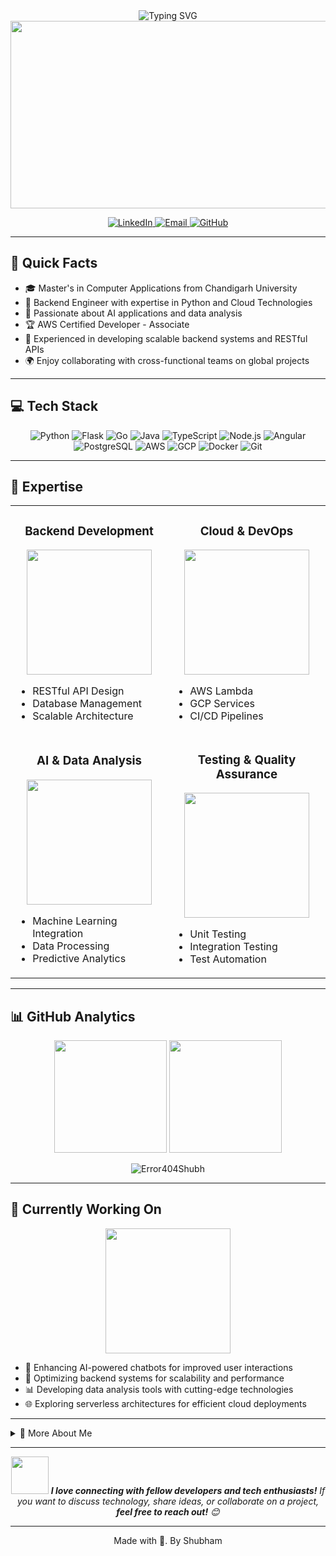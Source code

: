<div align="center">
  <img src="https://readme-typing-svg.herokuapp.com?font=Fira+Code&size=40&duration=2000&pause=1000&color=22A699&center=true&vCenter=true&width=800&height=100&lines=Hello%2C+World!+I'm+Shubham+%F0%9F%91%8B;Backend+Engineer+%F0%9F%92%BB;Python+Developer+%F0%9F%90%8D;Cloud+Enthusiast+%E2%98%81%EF%B8%8F;Problem+Solver+%F0%9F%A7%A0" alt="Typing SVG" />
</div>

<div align="center">
  <img src="https://media.giphy.com/media/13HgwGsXF0aiGY/giphy.gif" width="600" height="300" />
</div>

<p align="center">
  <a href="https://www.linkedin.com/in/shubh1203/">
    <img src="https://img.shields.io/badge/-LinkedIn-0077B5?style=for-the-badge&logo=linkedin&logoColor=white" alt="LinkedIn"/>
  </a>
  <a href="mailto:Shubham34670@gmail.com">
    <img src="https://img.shields.io/badge/-Email-D14836?style=for-the-badge&logo=gmail&logoColor=white" alt="Email"/>
  </a>
  <a href="https://github.com/Error404Shubh">
    <img src="https://img.shields.io/badge/-GitHub-181717?style=for-the-badge&logo=github&logoColor=white" alt="GitHub"/>
  </a>
</p>

---

## 🚀 Quick Facts

- 🎓 Master's in Computer Applications from Chandigarh University
- 💼 Backend Engineer with expertise in Python and Cloud Technologies
- 🌱 Passionate about AI applications and data analysis
- 🏆 AWS Certified Developer - Associate
- 🔧 Experienced in developing scalable backend systems and RESTful APIs
- 🌍 Enjoy collaborating with cross-functional teams on global projects

---

## 💻 Tech Stack

<div align="center">

  ![Python](https://img.shields.io/badge/Python-3776AB?style=for-the-badge&logo=python&logoColor=white)
  ![Flask](https://img.shields.io/badge/Flask-000000?style=for-the-badge&logo=flask&logoColor=white)
  ![Go](https://img.shields.io/badge/Go-00ADD8?style=for-the-badge&logo=go&logoColor=white)
  ![Java](https://img.shields.io/badge/Java-ED8B00?style=for-the-badge&logo=java&logoColor=white)
  ![TypeScript](https://img.shields.io/badge/TypeScript-007ACC?style=for-the-badge&logo=typescript&logoColor=white)
  ![Node.js](https://img.shields.io/badge/Node.js-43853D?style=for-the-badge&logo=node.js&logoColor=white)
  ![Angular](https://img.shields.io/badge/Angular-DD0031?style=for-the-badge&logo=angular&logoColor=white)
  ![PostgreSQL](https://img.shields.io/badge/PostgreSQL-316192?style=for-the-badge&logo=postgresql&logoColor=white)
  ![AWS](https://img.shields.io/badge/Amazon_AWS-232F3E?style=for-the-badge&logo=amazon-aws&logoColor=white)
  ![GCP](https://img.shields.io/badge/Google_Cloud-4285F4?style=for-the-badge&logo=google-cloud&logoColor=white)
  ![Docker](https://img.shields.io/badge/Docker-2CA5E0?style=for-the-badge&logo=docker&logoColor=white)
  ![Git](https://img.shields.io/badge/Git-F05032?style=for-the-badge&logo=git&logoColor=white)

</div>

---

## 🌟 Expertise

<table>
  <tr>
    <td width="50%">
      <h3 align="center">Backend Development</h3>
      <p align="center">
        <img src="https://media.giphy.com/media/xUA7bdpLxQhsSQdyog/giphy.gif" width="200" />
      </p>
      <ul>
        <li>RESTful API Design</li>
        <li>Database Management</li>
        <li>Scalable Architecture</li>
      </ul>
    </td>
    <td width="50%">
      <h3 align="center">Cloud & DevOps</h3>
      <p align="center">
        <img src="https://media.giphy.com/media/JWuBH9rCO2uZuHBFpm/giphy.gif" width="200" />
      </p>
      <ul>
        <li>AWS Lambda</li>
        <li>GCP Services</li>
        <li>CI/CD Pipelines</li>
      </ul>
    </td>
  </tr>
  <tr>
    <td width="50%">
      <h3 align="center">AI & Data Analysis</h3>
      <p align="center">
        <img src="https://media.giphy.com/media/3oKIPEqDGUULpEU0aQ/giphy.gif" width="200" />
      </p>
      <ul>
        <li>Machine Learning Integration</li>
        <li>Data Processing</li>
        <li>Predictive Analytics</li>
      </ul>
    </td>
    <td width="50%">
      <h3 align="center">Testing & Quality Assurance</h3>
      <p align="center">
        <img src="https://media.giphy.com/media/XAxylRMCdpbEWUAvr8/giphy.gif" width="200" />
      </p>
      <ul>
        <li>Unit Testing</li>
        <li>Integration Testing</li>
        <li>Test Automation</li>
      </ul>
    </td>
  </tr>
</table>

---

## 📊 GitHub Analytics

<p align="center">
  <img height="180em" src="https://github-readme-stats.vercel.app/api?username=Error404Shubh&show_icons=true&theme=algolia&include_all_commits=true&count_private=true"/>
  <img height="180em" src="https://github-readme-stats.vercel.app/api/top-langs/?username=Error404Shubh&layout=compact&langs_count=8&theme=algolia"/>
</p>

<p align="center">
  <img src="https://github-readme-streak-stats.herokuapp.com/?user=Error404Shubh&theme=algolia" alt="Error404Shubh" />
</p>

---

## 🎵 Currently Working On

<p align="center">
  <img src="https://media.giphy.com/media/LMt9638dO8dftAjtco/giphy.gif" width="200" />
</p>

- 🤖 Enhancing AI-powered chatbots for improved user interactions
- 🚀 Optimizing backend systems for scalability and performance
- 📊 Developing data analysis tools with cutting-edge technologies
- 🌐 Exploring serverless architectures for efficient cloud deployments

---

<details>
  <summary>📌 More About Me</summary>
  <br>
  <p>
    As a backend engineer, I'm passionate about creating robust and efficient systems that power innovative applications. My experience spans from developing AI-integrated backends to implementing cloud-native solutions. I thrive on challenges and continuously seek to expand my technical expertise.

    I believe in the power of technology to solve complex problems and make a positive impact. Whether it's optimizing data processing pipelines or designing scalable architectures, I approach each project with enthusiasm and a commitment to excellence.

    When I'm not coding, you can find me exploring the latest tech trends, contributing to open-source projects, or mentoring aspiring developers. I'm always open to collaborating on exciting projects or discussing innovative ideas in software development.
  </p>
</details>

---

<div align="center">
  <img src="https://media.giphy.com/media/LnQjpWaON8nhr21vNW/giphy.gif" width="60"> <em><b>I love connecting with fellow developers and tech enthusiasts!</b> If you want to discuss technology, share ideas, or collaborate on a project, <b>feel free to reach out!</b> 😊</em>
</div>

---

<div align="center">
  <p>Made with 💖. By Shubham</p>
</div>
